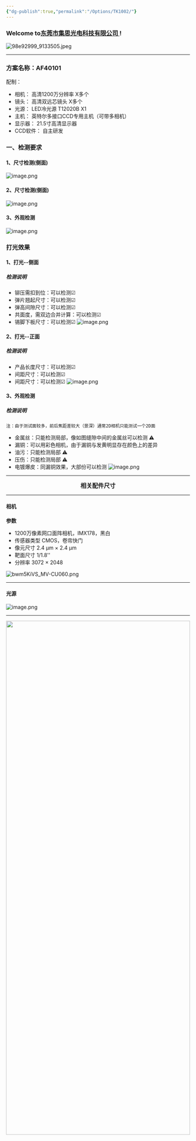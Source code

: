 ```yaml
---
{"dg-publish":true,"permalink":"/Options/TK1002/"}
---
```



### Welcome to[东莞市集思光电科技有限公司 ](https://jisicn.top) ! 

![98e92999_9133505.jpeg](https://tc.jisicn.top/img/202405031228351.jpeg)

---

### 方案名称：AF40101
配制：
- 相机： 高清1200万分辨率    X多个
- 镜头： 高清双远芯镜头    X多个
- 光源： LED冷光源 T12020B    X1
- 主机： 英特尔多接口CCD专用主机（可带多相机）   
- 显示器： 21.5寸高清显示器
- CCD软件： 自主研发


<!--<div align='center' ><font size='3'> <b>注：只看效果，其它并非本次参数</b></font></div>-->
<div STYLE="page-break-after: always;"></div> <!-- 分页 -->

### 一、检测要求
#### 1、尺寸检测(侧面)
![image.png](https://tc.jisicn.top/img/202411060935747.png)
#### 2、尺寸检测(侧面)
![image.png](https://tc.jisicn.top/img/202411060936297.png)

<div STYLE="page-break-after: always;"></div> <!-- 分页 -->

#### 3、外观检测
![image.png](https://tc.jisicn.top/img/202411060938415.png)

<div STYLE="page-break-after: always;"></div> <!-- 分页 -->

### 打光效果
#### 1、打光--侧面

##### 检测说明
 - 铆压需扣到位：可以检测☑
 - 弹片翘起尺寸：可以检测☑
 - 弹高间隙尺寸：可以检测☑
 - 共面度，需双边合并计算：可以检测☑
 - 锡脚下板尺寸：可以检测☑
![image.png](https://tc.jisicn.top/img/202411060950875.png)

<div STYLE="page-break-after: always;"></div> <!-- 分页 -->

#### 2、打光--正面

##### 检测说明
 - 产品长度尺寸：可以检测☑
 - 间距尺寸：可以检测☑
 - 间距尺寸：可以检测☑
![image.png](https://tc.jisicn.top/img/202411060955298.png)

<div STYLE="page-break-after: always;"></div> <!-- 分页 -->

#### 3、外观检测

##### 检测说明
`注：由于测试面较多，前后焦距差较大（景深）通常2D相机只能测试一个2D面`
- 金属丝：只能检测局部，像如图缝隙中间的金属丝可以检测 ⚠
- 漏铜：可以用彩色相机，由于漏铜与发黄明显存在颜色上的差异
- 油污：只能检测局部 ⚠
- 压伤：只能检测局部 ⚠
- 电镀爆皮：同漏铜效果，大部份可以检测
![image.png](https://tc.jisicn.top/img/202411060958844.png)


<div STYLE="page-break-after: always;"></div> <!-- 分页 -->

<!--<div align='center' ><font size='3'><b>☟ 安装2D参考 ☟</b></font></div>-->

<!-- <div align='center' ><font size='3'><b>局部放大</b></font></div> -->

---

<div align='center'><font size='3'><b>相关配件尺寸</b></font></div>

---
#### 相机

**参数**

-   1200万像素网口面阵相机，IMX178，黑白
-   传感器类型 CMOS，卷帘快门
-   像元尺寸 2.4 μm × 2.4 μm
-   靶面尺寸 1/1.8''
-   分辨率 3072 × 2048

![bwm5KiVS_MV-CU060.png](https://tc.jisicn.top/img/202303301656247.png)


---

<div STYLE="page-break-after: always;"></div> <!-- 分页 -->

#### 光源


![image.png](https://tc.jisicn.top/img/202312071431657.png)

---

<div align="center"><img src="https://tc.jisicn.top/img/202305082138888.png" width="100%" height="60%"></img></div>

<div STYLE="page-break-after: always;"></div> <!-- 分页 -->

**镜头**
**50mm**

<div align="center"><img src="https://tc.jisicn.top/img/202305082211396.png" width="100%" height="70%"></img></div>

---

<div align="center"><img src="https://tc.jisicn.top/img/JS_YX_022.jpg" width="100%" height="60%"></img>
</div>

---

<div STYLE="page-break-after: always;"></div> <!-- 分页 -->

<div align="center"><img src="https://tc.jisicn.top/img/202304122151817.JPG" width="100%" height="50%"></img></div>

---

#### 文件下载：
[下载](https://jisi.lanzout.com/iVNrj2edtxvi)

---

<center><a href="Https://www.jisicn.top" target="_blank">东莞集思光电科技有限公司</a></center>
<center><a href="Https://www.jisicn.top" target="_blank">https://www.jisicn.top</a></center>
<center><a href="Https://www.dgjisi.eu.org" target="_blank">https://www.dgjisi.eu.org</a></center>

---

<div align='center' ><font size='50'><b>End Thanks</b></font></div>
